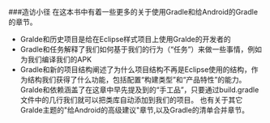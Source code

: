 ###造访小径
在这本书中有着一些更多的关于使用Gradle和给Android的Gradle的章节。

* Gralde和历史项目是给在Eclipse样式项目上使用Gralde的开发者的
* Gradle和任务解释了我们如何基于我们的行为（“任务”）来做一些事情，例如为我们编译我们的APK
* Gradle和新的项目结构阐述了为什么项目结构不再是Eclipse使用的结构，作为结构我们获得了什么功能，包括配置“构建类型”和“产品特性”的能力。
Gralde和依赖涵盖了在这章中早先提及到的“手工品”，只要通过build.gradle文件中的几行我们就可以把类库自动添加到我们的项目。
也有关于其它Gralde主题的"给Android的高级建议"章节,以及Gradle的清单合并章节。